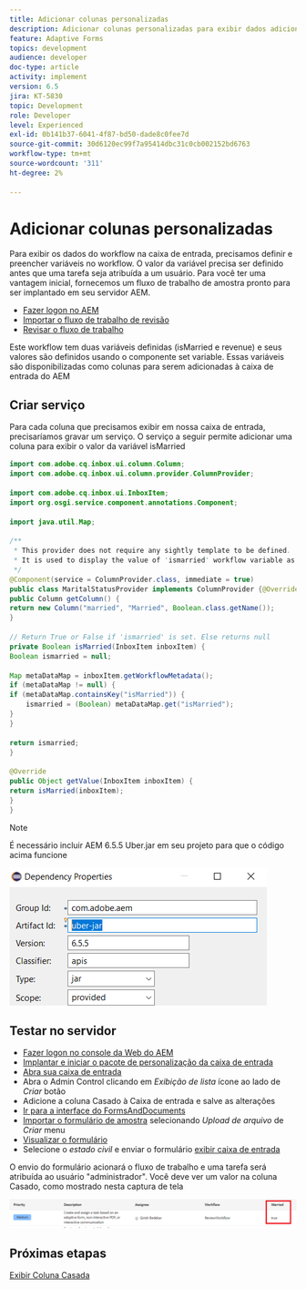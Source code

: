 ```yaml
---
title: Adicionar colunas personalizadas
description: Adicionar colunas personalizadas para exibir dados adicionais do fluxo de trabalho
feature: Adaptive Forms
topics: development
audience: developer
doc-type: article
activity: implement
version: 6.5
jira: KT-5830
topic: Development
role: Developer
level: Experienced
exl-id: 0b141b37-6041-4f87-bd50-dade8c0fee7d
source-git-commit: 30d6120ec99f7a95414dbc31c0cb002152bd6763
workflow-type: tm+mt
source-wordcount: '311'
ht-degree: 2%

---
```


# Adicionar colunas personalizadas

Para exibir os dados do workflow na caixa de entrada, precisamos definir e preencher variáveis no workflow. O valor da variável precisa ser definido antes que uma tarefa seja atribuída a um usuário. Para você ter uma vantagem inicial, fornecemos um fluxo de trabalho de amostra pronto para ser implantado em seu servidor AEM.

* [Fazer logon no AEM](http://localhost:4502/crx/de/index.jsp)
* [Importar o fluxo de trabalho de revisão](assets/review-workflow.zip)
* [Revisar o fluxo de trabalho](http://localhost:4502/editor.html/conf/global/settings/workflow/models/reviewworkflow.html)

Este workflow tem duas variáveis definidas (isMarried e revenue) e seus valores são definidos usando o componente set variable. Essas variáveis são disponibilizadas como colunas para serem adicionadas à caixa de entrada do AEM

## Criar serviço

Para cada coluna que precisamos exibir em nossa caixa de entrada, precisaríamos gravar um serviço. O serviço a seguir permite adicionar uma coluna para exibir o valor da variável isMarried

```java
import com.adobe.cq.inbox.ui.column.Column;
import com.adobe.cq.inbox.ui.column.provider.ColumnProvider;

import com.adobe.cq.inbox.ui.InboxItem;
import org.osgi.service.component.annotations.Component;

import java.util.Map;

/**
 * This provider does not require any sightly template to be defined.
 * It is used to display the value of 'ismarried' workflow variable as a column in inbox
 */
@Component(service = ColumnProvider.class, immediate = true)
public class MaritalStatusProvider implements ColumnProvider {@Override
public Column getColumn() {
return new Column("married", "Married", Boolean.class.getName());
}

// Return True or False if 'ismarried' is set. Else returns null
private Boolean isMarried(InboxItem inboxItem) {
Boolean ismarried = null;

Map metaDataMap = inboxItem.getWorkflowMetadata();
if (metaDataMap != null) {
if (metaDataMap.containsKey("isMarried")) {
    ismarried = (Boolean) metaDataMap.get("isMarried");
}
}

return ismarried;
}

@Override
public Object getValue(InboxItem inboxItem) {
return isMarried(inboxItem);
}
}
```

>[!NOTE]
>
>É necessário incluir AEM 6.5.5 Uber.jar em seu projeto para que o código acima funcione

![uber-jar](assets/uber-jar.PNG)

## Testar no servidor

* [Fazer logon no console da Web do AEM](http://localhost:4502/system/console/bundles)
* [Implantar e iniciar o pacote de personalização da caixa de entrada](assets/inboxcustomization.inboxcustomization.core-1.0-SNAPSHOT.jar)
* [Abra sua caixa de entrada](http://localhost:4502/aem/inbox)
* Abra o Admin Control clicando em _Exibição de lista_ ícone ao lado de _Criar_ botão
* Adicione a coluna Casado à Caixa de entrada e salve as alterações
* [Ir para a interface do FormsAndDocuments](http://localhost:4502/aem/forms.html/content/dam/formsanddocuments)
* [Importar o formulário de amostra](assets/snap-form.zip) selecionando _Upload de arquivo_ de _Criar_ menu
* [Visualizar o formulário](http://localhost:4502/content/dam/formsanddocuments/snapform/jcr:content?wcmmode=disabled)
* Selecione o _estado civil_ e enviar o formulário
  [exibir caixa de entrada](http://localhost:4502/aem/inbox)

O envio do formulário acionará o fluxo de trabalho e uma tarefa será atribuída ao usuário &quot;administrador&quot;. Você deve ver um valor na coluna Casado, como mostrado nesta captura de tela

![coluna-casada](assets/married-column.PNG)

## Próximas etapas

[Exibir Coluna Casada](./use-sightly-template.md)
